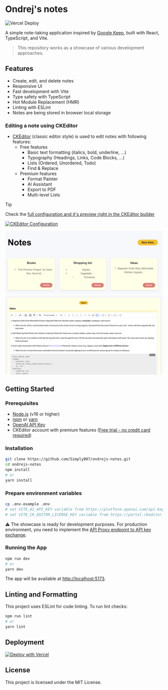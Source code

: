 # Ondrej's notes

![Vercel Deploy](https://deploy-badge.vercel.app/vercel/ondrejs-notes?style=for-the-badge)

A simple note-taking application inspired by [Google Keep](https://keep.google.com/), built with React, TypeScript, and Vite.

> This repository works as a showcase of various development approaches.

## Features

- Create, edit, and delete notes
- Responsive UI
- Fast development with Vite
- Type safety with TypeScript
- Hot Module Replacement (HMR)
- Linting with ESLint
- Notes are being stored in browser local storage

### Editing a note using CKEditor

- [CKEditor](https://ckeditor.com/) (classic editor style) is used to edit notes with following features:
  - Free features
    - Basic text formatting (italics, bold, underline, ...)
    - Typography (Headings, Links, Code Blocks, ...)
    - Lists (Ordered, Unordered, Todo)
    - Find & Replace
  - Premium features
    - Format Painter
    - AI Assistant
    - Export to PDF
    - Multi-level Lists

> [!TIP]
> Check the [full configuration and it's preview right in the CKEditor builder](https://ckeditor.com/ckeditor-5/builder/?redirect=portal#installation/NodgNARATAdAbDADBSIAsIRQMwkXAVjTTlMQE4jsMo4BGORIgDkzUWbRQgFMA7FIjDA6YIeLFg6AXUg8oAIzwFsEaUA=)
>
> [![CKEditor Configuration](https://img.shields.io/badge/CKEditor%20configuration-8A2BE2?style=for-the-badge)](https://ckeditor.com/ckeditor-5/builder/?redirect=portal#installation/NodgNARATAdAbDADBSIAsIRQMwkXAVjTTlMQE4jsMo4BGORIgDkzUWbRQgFMA7FIjDA6YIeLFg6AXUg8oAIzwFsEaUA=)

![Listing](./assets/listing.png)
![Detail](./assets/detail.png)

## Getting Started

### Prerequisites

- [Node.js](https://nodejs.org/) (v16 or higher)
- [npm](https://www.npmjs.com/) or [yarn](https://yarnpkg.com/)
- [OpenAI API Key](https://platform.openai.com/api-keys)
- CKEditor account with premium features ([Free trial - no credit card required](https://ckeditor.com/docs/trial/latest/index.html))

### Installation

```bash
git clone https://github.com/Simply007/ondrejs-notes.git
cd ondrejs-notes 
npm install
# or
yarn install
```

### Prepare environment variables

```bash
cp .env.example .env
# set VITE_AI_API_KEY variable from https://platform.openai.com/api-keys
# set VITE_CK_EDITOR_LICENSE_KEY variable from https://portal.ckeditor.com/ > Subscriptions > License keys
```

⚠️ The showcase is ready for development purposes. For production environment, you need to implement the [API Proxy endpoint to API key exchange](https://ckeditor.com/docs/ckeditor5/latest/features/ai-assistant/ai-assistant-integration.html#using-proxy-endpoint).

### Running the App

```bash
npm run dev
# or
yarn dev
```

The app will be available at [http://localhost:5173](http://localhost:5173).

## Linting and Formatting

This project uses ESLint for code linting. To run lint checks:

```bash
npm run lint
# or
yarn lint
```

## Deployment

[![Deploy with Vercel](https://vercel.com/button)](https://vercel.com/new/clone?repository-url=https%3A%2F%2Fgithub.com%2FSimply007%2Fondrejs-notes)

## License

This project is licensed under the MIT License.
